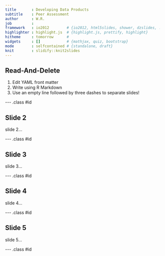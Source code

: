 ```yaml
---
title       : Developing Data Products 
subtitle    : Peer Assessment 
author      : W.R.  
job         : 
framework   : io2012        # {io2012, html5slides, shower, dzslides, ...}
highlighter : highlight.js  # {highlight.js, prettify, highlight}
hitheme     : tomorrow      # 
widgets     : []            # {mathjax, quiz, bootstrap}
mode        : selfcontained # {standalone, draft}
knit        : slidify::knit2slides
---
```


## Read-And-Delete

1. Edit YAML front matter
2. Write using R Markdown
3. Use an empty line followed by three dashes to separate slides!

--- .class #id 


## Slide 2

slide 2... 

--- .class #id 


## Slide 3

slide 3... 

--- .class #id 


## Slide 4

slide 4... 

--- .class #id 


## Slide 5

slide 5... 


--- .class #id 
